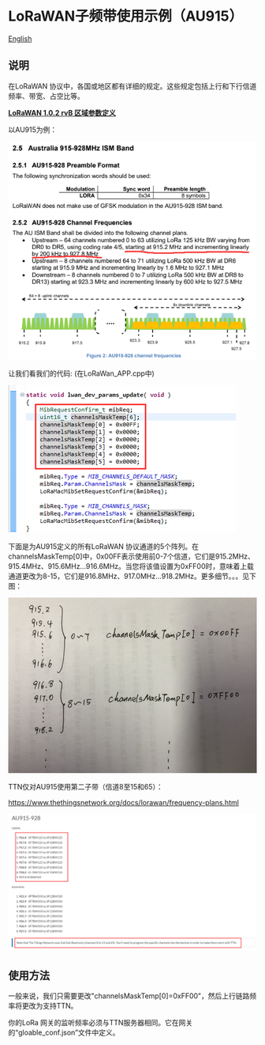 # LoRaWAN子频带使用示例（AU915）
[English](https://heltec-automation-docs.readthedocs.io/en/latest/general/sub_band_usage.html)
## 说明

在LoRaWAN 协议中，各国或地区都有详细的规定。这些规定包括上行和下行信道频率、带宽、占空比等。

**[LoRaWAN 1.0.2 rvB 区域参数定义](https://resource.heltec.cn/download/LoRaWANRegionalParametersv1.0.2_final_1944_1.pdf)**

以AU915为例：

![](img/sub-band_usage/01.png)



让我们看我们的代码: (在LoRaWan_APP.cpp中)

![](img/sub-band_usage/02.png)

下面是为AU915定义的所有LoRaWAN 协议通道的5个阵列。在channelsMaskTemp[0]中，0x00FF表示使用前0-7个信道，它们是915.2MHz、915.4MHz、915.6MHz…916.6MHz。当您将该值设置为0xFF00时，意味着上载通道更改为8-15，它们是916.8MHz、917.0MHz…918.2MHz。更多细节。。。见下图：

![](img/sub-band_usage/03.png)

TTN仅对AU915使用第二子带（信道8至15和65）：

https://www.thethingsnetwork.org/docs/lorawan/frequency-plans.html

![](img/sub-band_usage/04.png)

## 使用方法

一般来说，我们只需要更改"channelsMaskTemp[0]=0xFF00"，然后上行链路频率将更改为支持TTN。

你的LoRa 网关的监听频率必须与TTN服务器相同。它在网关的“gloable_conf.json”文件中定义。